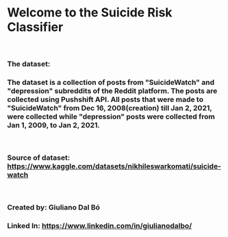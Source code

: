 # Welcome to the Suicide Risk Classifier
<br>

### The dataset:

### The dataset is a collection of posts from "SuicideWatch" and "depression" subreddits of the Reddit platform. The posts are collected using Pushshift API. All posts that were made to "SuicideWatch" from Dec 16, 2008(creation) till Jan 2, 2021, were collected while "depression" posts were collected from Jan 1, 2009, to Jan 2, 2021.
<br>

### Source of dataset: https://www.kaggle.com/datasets/nikhileswarkomati/suicide-watch
<br>

### Created by: Giuliano Dal Bó
### Linked In: https://www.linkedin.com/in/giulianodalbo/
<br>